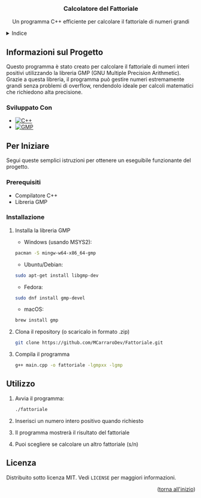 <a name="readme-top"></a>

<!-- INTESTAZIONE DEL PROGETTO -->
<br />
<div align="center">
  <h3 align="center">Calcolatore del Fattoriale</h3>

  <p align="center">
    Un programma C++ efficiente per calcolare il fattoriale di numeri grandi
    <br />
  </p>
</div>

<!-- INDICE -->
<details>
  <summary>Indice</summary>
  <ol>
    <li>
      <a href="#informazioni-sul-progetto">Informazioni sul Progetto</a>
      <ul>
        <li><a href="#sviluppato-con">Sviluppato Con</a></li>
      </ul>
    </li>
    <li>
      <a href="#per-iniziare">Per Iniziare</a>
      <ul>
        <li><a href="#prerequisiti">Prerequisiti</a></li>
        <li><a href="#installazione">Installazione</a></li>
      </ul>
    </li>
    <li><a href="#utilizzo">Utilizzo</a></li>
    <li><a href="#licenza">Licenza</a></li>
  </ol>
</details>

<!-- INFORMAZIONI SUL PROGETTO -->
## Informazioni sul Progetto

Questo programma è stato creato per calcolare il fattoriale di numeri interi positivi utilizzando la libreria GMP (GNU Multiple Precision Arithmetic). Grazie a questa libreria, il programma può gestire numeri estremamente grandi senza problemi di overflow, rendendolo ideale per calcoli matematici che richiedono alta precisione.

### Sviluppato Con

* [![C++][C++-shield]][C++-url]
* [![GMP][GMP-shield]][GMP-url]

<!-- PER INIZIARE -->
## Per Iniziare

Segui queste semplici istruzioni per ottenere un eseguibile funzionante del progetto.

### Prerequisiti

* Compilatore C++
* Libreria GMP

### Installazione

1. Installa la libreria GMP
   * Windows (usando MSYS2):
   ```sh
   pacman -S mingw-w64-x86_64-gmp
   ```
   * Ubuntu/Debian:
   ```sh
   sudo apt-get install libgmp-dev
   ```
   * Fedora:
   ```sh
   sudo dnf install gmp-devel
   ```
   * macOS:
   ```sh
   brew install gmp
   ```


2. Clona il repository (o scaricalo in formato .zip)
   ```sh
   git clone https://github.com/MCarraroDev/Fattoriale.git
   ```

3. Compila il programma
   ```sh
   g++ main.cpp -o fattoriale -lgmpxx -lgmp
   ```

<!-- UTILIZZO -->
## Utilizzo

1. Avvia il programma:
   ```sh
   ./fattoriale
   ```

2. Inserisci un numero intero positivo quando richiesto

3. Il programma mostrerà il risultato del fattoriale

4. Puoi scegliere se calcolare un altro fattoriale (s/n)

<!-- LICENZA -->
## Licenza

Distribuito sotto licenza MIT. Vedi `LICENSE` per maggiori informazioni.

<!-- MARKDOWN LINKS & IMAGES -->
[C++-shield]: https://img.shields.io/badge/C++-00599C?style=for-the-badge&logo=c%2B%2B&logoColor=white
[C++-url]: https://isocpp.org/
[GMP-shield]: https://img.shields.io/badge/GMP-00599C?style=for-the-badge&logo=gnu&logoColor=white
[GMP-url]: https://gmplib.org/

<p align="right">(<a href="#readme-top">torna all'inizio</a>)</p>
